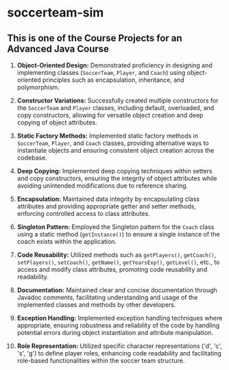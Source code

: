 # soccerteam-sim

## This is one of the Course Projects for an Advanced Java Course

1. **Object-Oriented Design:** Demonstrated proficiency in designing and implementing classes (`SoccerTeam`, `Player`, and `Coach`) using object-oriented principles such as encapsulation, inheritance, and polymorphism.

2. **Constructor Variations:** Successfully created multiple constructors for the `SoccerTeam` and `Player` classes, including default, overloaded, and copy constructors, allowing for versatile object creation and deep copying of object attributes.

3. **Static Factory Methods:** Implemented static factory methods in `SoccerTeam`, `Player`, and `Coach` classes, providing alternative ways to instantiate objects and ensuring consistent object creation across the codebase.

4. **Deep Copying:** Implemented deep copying techniques within setters and copy constructors, ensuring the integrity of object attributes while avoiding unintended modifications due to reference sharing.

5. **Encapsulation:** Maintained data integrity by encapsulating class attributes and providing appropriate getter and setter methods, enforcing controlled access to class attributes.

6. **Singleton Pattern:** Employed the Singleton pattern for the `Coach` class using a static method (`getInstance()`) to ensure a single instance of the coach exists within the application.

7. **Code Reusability:** Utilized methods such as `getPlayers()`, `getCoach()`, `setPlayers()`, `setCoach()`, `getName()`, `getYearsExp()`, `getLevel()`, etc., to access and modify class attributes, promoting code reusability and readability.

8. **Documentation:** Maintained clear and concise documentation through Javadoc comments, facilitating understanding and usage of the implemented classes and methods by other developers.

9. **Exception Handling:** Implemented exception handling techniques where appropriate, ensuring robustness and reliability of the code by handling potential errors during object instantiation and attribute manipulation.

10. **Role Representation:** Utilized specific character representations ('d', 'c', 's', 'g') to define player roles, enhancing code readability and facilitating role-based functionalities within the soccer team structure.

